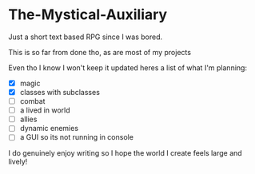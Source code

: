 # The-Mystical-Auxiliary
Just a short text based RPG since I was bored.

This is so far from done tho, as are most of my projects

Even tho I know I won't keep it updated heres a list of what I'm planning:
- [x] magic
- [x] classes with subclasses
- [ ] combat
- [ ] a lived in world
- [ ] allies
- [ ] dynamic enemies
- [ ] a GUI so its not running in console

I do genuinely enjoy writing so I hope the world I create feels large and lively!
